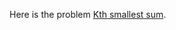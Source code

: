 

Here is the problem [Kth smallest sum](https://leetcode.com/problems/find-the-kth-smallest-sum-of-a-matrix-with-sorted-rows/).
